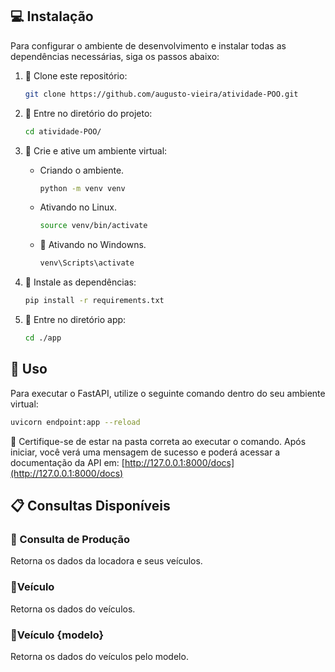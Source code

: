 ## 💻 Instalação

Para configurar o ambiente de desenvolvimento e instalar todas as dependências necessárias, siga os passos abaixo:

1. 🐑 Clone este repositório:

    ```bash
    git clone https://github.com/augusto-vieira/atividade-POO.git
    ```
2. 📁 Entre no diretório do projeto:

    ```bash
    cd atividade-POO/
    ```

3. 🚩 Crie e ative um ambiente virtual:
    - Criando o ambiente.    
        ```bash
        python -m venv venv
        ```
    - Ativando no Linux.      
        ```bash
        source venv/bin/activate  
        ```
    - 💩 Ativando no Windowns.
        ```bash
        venv\Scripts\activate     
        ```        

4. 🚩 Instale as dependências:

    ```bash
    pip install -r requirements.txt
    ```
5. 📁 Entre no diretório app:
    ```bash
    cd ./app
    ``` 
## 🏹 Uso

Para executar o FastAPI, utilize o seguinte comando dentro do seu ambiente virtual:

```bash
uvicorn endpoint:app --reload
```

🔌 Certifique-se de estar na pasta correta ao executar o comando. Após iniciar, você verá uma mensagem de sucesso e poderá acessar a documentação da API em:
[http://127.0.0.1:8000/docs](http://127.0.0.1:8000/docs)

## 📋 Consultas Disponíveis

### 🎯 Consulta de Produção
Retorna os dados da locadora e seus veículos.

### 🎯Veículo
Retorna os dados do veículos.

### 🎯Veículo {modelo}
Retorna os dados do veículos pelo modelo.